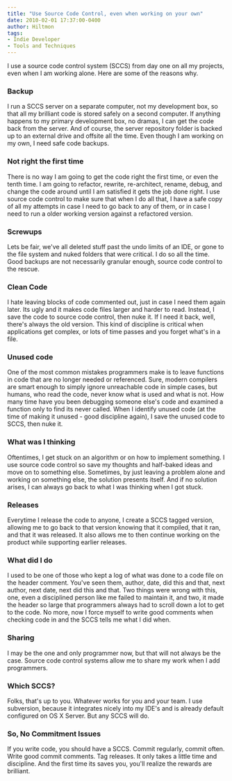 ```yaml
---
title: "Use Source Code Control, even when working on your own"
date: 2010-02-01 17:37:00-0400
author: Hiltmon
tags:
- Indie Developer
- Tools and Techniques
---
```


I use a source code control system (SCCS) from day one on all my projects, even when I am working alone.  Here are some of the reasons why.

### Backup

I run a SCCS server on a separate computer, not my development box, so that all my brilliant code is stored safely on a second computer.  If anything happens to my primary development box, no dramas, I can get the code back from the server.  And of course, the server repository folder is backed up to an external drive and offsite all the time.  Even though I am working on my own, I need safe code backups.

### Not right the first time

There is no way I am going to get the code right the first time, or even the tenth time.  I am going to refactor, rewrite, re-architect, rename, debug, and change the code around until I am satisfied it gets the job done right.  I use source code control to make sure that when I do all that, I have a safe copy of all my attempts in case I need to go back to any of them, or in case I need to run a older working version against a refactored version.

### Screwups

Lets be fair, we've all deleted stuff past the undo limits of an IDE, or gone to the file system and nuked folders that were critical.  I do so all the time.  Good backups are not necessarily granular enough, source code control to the rescue.

### Clean Code

I hate leaving blocks of code commented out, just in case I need them again later.  Its ugly and it makes code files larger and harder to read.  Instead, I save the code to source code control, then nuke it.  If I need it back, well, there's always the old version.  This kind of discipline is critical when applications get complex, or lots of time passes and you forget what's in a file.

### Unused code

One of the most common mistakes programmers make is to leave functions in code that are no longer needed or referenced.  Sure, modern compilers are smart enough to simply ignore unreachable code in simple cases, but humans, who read the code, never know what is used and what is not.  How many time have you been debugging someone else's code and examined a function only to find its never called.  When I identify unused code (at the time of making it unused - good discipline again), I save the unused code to SCCS, then nuke it.

### What was I thinking

Oftentimes, I get stuck on an algorithm or on how to implement something.  I use source code control so save my thoughts and half-baked ideas and move on to something else.  Sometimes, by just leaving a problem alone and working on something else, the solution presents itself.  And if no solution arises, I can always go back to what I was thinking when I got stuck.

### Releases

Everytime I release the code to anyone, I create a SCCS tagged version, allowing me to go back to that version knowing that it compiled, that it ran, and that it was released.  It also allows me to then continue working on the product while supporting earlier releases.

### What did I do

I used to be one of those who kept a log of what was done to a code file on the header comment.  You've seen them, author, date, did this and that, next author, next date, next did this and that.  Two things were wrong with this, one, even a disciplined person like me failed to maintain it, and two, it made the header so large that programmers always had to scroll down a lot to get to the code.  No more, now I force myself to write good comments when checking code in and the SCCS tells me what I did when.

### Sharing

I may be the one and only programmer now, but that will not always be the case.  Source code control systems allow me to share my work when I add programmers.

### Which SCCS?

Folks, that's up to you.  Whatever works for you and your team.  I use subversion, because it integrates nicely into my IDE's and is already default configured on OS X Server.  But any SCCS will do.

### So, No Commitment Issues

If you write code, you should have a SCCS.  Commit regularly, commit often.  Write good commit comments.  Tag releases.  It only takes a little time and discipline.  And the first time its saves you, you'll realize the rewards are brilliant.
